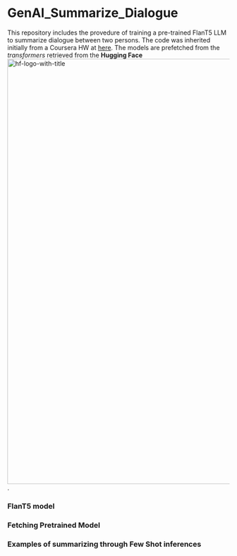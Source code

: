 # GenAI_Summarize_Dialogue
This repository includes the provedure of training a pre-trained FlanT5 LLM to summarize dialogue between two persons. The code was inherited initially from a Coursera HW at [here](https://www.coursera.org/learn/generative-ai-with-llms/home/week/1).
The models are prefetched from the *transformers* retrieved from the **Hugging Face** <img width="963" alt="hf-logo-with-title" src="https://github.com/user-attachments/assets/0d465ed2-ee04-43d2-a204-b85f49422f2b" />.

### FlanT5 model

### Fetching Pretrained Model

### Examples of summarizing through Few Shot inferences

